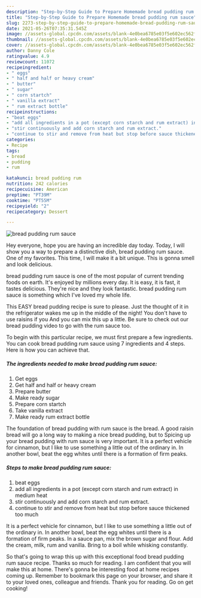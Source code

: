 ```yaml
---
description: "Step-by-Step Guide to Prepare Homemade bread pudding rum sauce"
title: "Step-by-Step Guide to Prepare Homemade bread pudding rum sauce"
slug: 2273-step-by-step-guide-to-prepare-homemade-bread-pudding-rum-sauce
date: 2021-05-26T07:35:31.545Z
image: //assets-global.cpcdn.com/assets/blank-4e0bea6785e03f5e602ec562f230caae08da540cada707380b4fe1bbebba43da.png
thumbnail: //assets-global.cpcdn.com/assets/blank-4e0bea6785e03f5e602ec562f230caae08da540cada707380b4fe1bbebba43da.png
cover: //assets-global.cpcdn.com/assets/blank-4e0bea6785e03f5e602ec562f230caae08da540cada707380b4fe1bbebba43da.png
author: Danny Cole
ratingvalue: 4.9
reviewcount: 11072
recipeingredient:
- " eggs"
- " half and half or heavy cream"
- " butter"
- " sugar"
- " corn startch"
- " vanilla extract"
- " rum extract bottle"
recipeinstructions:
- "beat eggs"
- "add all ingredients in a pot (except corn starch and rum extract) in medium heat"
- "stir continuously and add corn starch and rum extract."
- "continue to stir and remove from heat but stop before sauce thickened too much"
categories:
- Recipe
tags:
- bread
- pudding
- rum

katakunci: bread pudding rum 
nutrition: 242 calories
recipecuisine: American
preptime: "PT39M"
cooktime: "PT55M"
recipeyield: "2"
recipecategory: Dessert

---
```



![bread pudding rum sauce](//assets-global.cpcdn.com/assets/blank-4e0bea6785e03f5e602ec562f230caae08da540cada707380b4fe1bbebba43da.png)

Hey everyone, hope you are having an incredible day today. Today, I will show you a way to prepare a distinctive dish, bread pudding rum sauce. One of my favorites. This time, I will make it a bit unique. This is gonna smell and look delicious.

bread pudding rum sauce is one of the most popular of current trending foods on earth. It's enjoyed by millions every day. It is easy, it is fast, it tastes delicious. They're nice and they look fantastic. bread pudding rum sauce is something which I've loved my whole life.

This EASY bread pudding recipe is sure to please. Just the thought of it in the refrigerator wakes me up in the middle of the night! You don&#39;t have to use raisins if you And you can mix this up a little. Be sure to check out our bread pudding video to go with the rum sauce too.


To begin with this particular recipe, we must first prepare a few ingredients. You can cook bread pudding rum sauce using 7 ingredients and 4 steps. Here is how you can achieve that.

<!--inarticleads1-->

##### The ingredients needed to make bread pudding rum sauce:

1. Get  eggs
1. Get  half and half or heavy cream
1. Prepare  butter
1. Make ready  sugar
1. Prepare  corn startch
1. Take  vanilla extract
1. Make ready  rum extract bottle


The foundation of bread pudding with rum sauce is the bread. A good raisin bread will go a long way to making a nice bread pudding, but to Spicing up your bread pudding with rum sauce is very important. It is a perfect vehicle for cinnamon, but I like to use something a little out of the ordinary in. In another bowl, beat the egg whites until there is a formation of firm peaks. 

<!--inarticleads2-->

##### Steps to make bread pudding rum sauce:

1. beat eggs
1. add all ingredients in a pot (except corn starch and rum extract) in medium heat
1. stir continuously and add corn starch and rum extract.
1. continue to stir and remove from heat but stop before sauce thickened too much


It is a perfect vehicle for cinnamon, but I like to use something a little out of the ordinary in. In another bowl, beat the egg whites until there is a formation of firm peaks. In a sauce pan, mix the brown sugar and flour. Add the cream, milk, rum and vanilla. Bring to a boil while whisking constantly. 

So that's going to wrap this up with this exceptional food bread pudding rum sauce recipe. Thanks so much for reading. I am confident that you will make this at home. There's gonna be interesting food at home recipes coming up. Remember to bookmark this page on your browser, and share it to your loved ones, colleague and friends. Thank you for reading. Go on get cooking!
